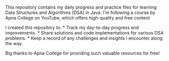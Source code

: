 This repository contains my daily progress and practice files for learning Data Structures and Algorithms (DSA) in Java.
I'm following a course by Apna College on YouTube, which offers high-quality and free content


I created this repository to:
                  * Track my day-to-day progress and improvements.
                  * Share solutions and code implementations for various DSA problems.
                  * Keep a record of any challenges and insights I encounter along the way.


Big thanks to Apna College for providing such valuable resources for free!
